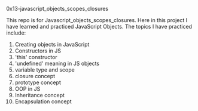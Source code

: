 0x13-javascript_objects_scopes_closures

This repo is for Javascript_objects_scopes_closures. Here in this project I have learned and practiced JavaScript Objects.
The topics I have practiced include:
1. Creating objects in JavaScript
2. Constructors in JS
3. 'this' constructor
4. 'undefined' meaning in JS objects
5. variable type and scope
6. closure concept
7. prototype concept
8. OOP in JS
9. Inheritance concept
10. Encapsulation concept
